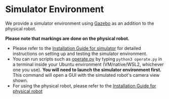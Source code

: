 # Simulator Environment

We provide a simulator environment using [Gazebo](http://gazebosim.org/) as an addition to the physical robot.

**Please note that markings are done on the physical robot.**

  - Please refer to the [Installation Guide for simulator](InstallationGuideSim.md) for detailed instructions on setting up and testing the simulator environment.
  - You can run scripts such as [operate.py](../Week01-02/operate.py) by typing ```python3 operate.py``` in a terminal inside your Ubuntu environment (VM/native/WSL2, whichever one you use). **You will need to launch the simulator environment first.** This command will open a GUI with the simulated robot's camera view shown.
  - For using the physical robot, please refer to the [Installation Guide for physical robot](../Week01-02/InstallationGuidePhysical.md)


